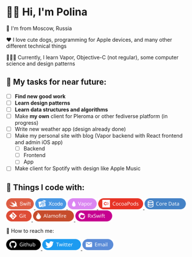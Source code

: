 # 👋🏻 Hi, I'm Polina   
📍 I'm from Moscow, Russia  

❤️ I love cute dogs, programming for Apple devices, and many other different technical things

👩🏼‍💻 Currently, I learn Vapor, Objective-C (not regular), some computer science and design patterns

## 👀 My tasks for near future:  
- [ ] **Find new good work**
- [ ] **Learn design patterns**
- [ ] **Learn data structures and algorithms**
- [ ] Make **my own** client for Pleroma or other fediverse platform (in progress)
- [ ] Write new weather app (design already done)
- [ ] Make my personal site with blog (Vapor backend with React frontend and admin iOS app)  
  - [ ] Backend 
  - [ ] Frontend
  - [ ] App
- [ ] Make client for Spotify with design like Apple Music

## 🥰 Things I code with:   

<p>
  <a href="https://www.swift.org/">
    <img src="./Assets/Technologies/Swift.svg" alt="Swift" height="30">
  </a>
  <a href="https://apps.apple.com/ru/app/xcode/id497799835?mt=12">
    <img src="./Assets/Technologies/Xcode.svg" alt="Xcode" height="30">
  </a>
  <a href="https://vapor.codes/">
    <img src="./Assets/Technologies/Vapor.svg" alt="Vapor" height="30">
  </a>
  <a href="https://cocoapods.org/">
    <img src="./Assets/Technologies/CocoaPods.svg" alt="CocoaPods" height="30">
  </a>
  <a href="https://en.wikipedia.org/wiki/Core_Data">
    <img src="./Assets/Technologies/CoreData.svg" alt="Core Data" height="30">
  </a>
  <a href="https://git-scm.com/">
    <img src="./Assets/Technologies/Git.svg" alt="Git" height="30">
  </a>
  <a href="https://github.com/Alamofire/Alamofire">
    <img src="./Assets/Technologies/Alamofire.svg" alt="Alamofire" height="30">
  </a>
  <a href="https://github.com/ReactiveX/RxSwift">
    <img src="./Assets/Technologies/RxSwift.svg" alt="RxSwift" height="30">
  </a>
</p>

👻 How to reach me:  
<p>
  <a href="https://github.com/bldjad1488">
    <img src="./Assets/Social/Github.svg" alt="Github" height="30">
  </a>
  <a href="https://twitter.com/pol1n04ka1337">
    <img src="./Assets/Social/Twitter.svg" alt="Twitter" height="30">
  </a>
  <a href="mailto:314kachu1337@gmail.com?subject=subject text">
    <img src="./Assets/Social/Email.svg" alt="Email" height="30">
  </a>
</p>